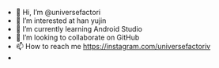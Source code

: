 - 👋 Hi, I’m @universefactori
- 👀 I’m interested at han yujin
- 🌱 I’m currently learning Android Studio 
- 💞️ I’m looking to collaborate on GitHub 
- 📫 How to reach me https://instagram.com/universefactoriv
- 

<!---
universefactori/universefactori is a ✨ special ✨ repository because its `README.md` (this file) appears on your GitHub profile.
You can click the Preview link to take a look at your changes.
--->
